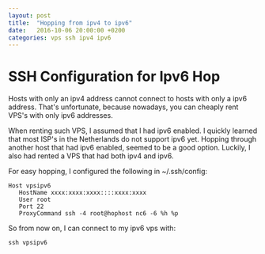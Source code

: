```yaml
---
layout: post
title:  "Hopping from ipv4 to ipv6"
date:   2016-10-06 20:00:00 +0200
categories: vps ssh ipv4 ipv6
---
```

# SSH Configuration for Ipv6 Hop

Hosts with only an ipv4 address cannot connect to hosts with only a ipv6 address. That's unfortunate, because nowadays, you can cheaply rent VPS's with only ipv6 addresses.

When renting such VPS, I assumed that I had ipv6 enabled. I quickly learned that most ISP's in the Netherlands do not support ipv6 yet. Hopping through another host that had ipv6 enabled, seemed to be a good option. Luckily, I also had rented a VPS that had both ipv4 and ipv6.


For easy hopping, I configured the following in ~/.ssh/config:  


```
Host vpsipv6
   HostName xxxx:xxxx:xxxx::::xxxx:xxxx
   User root
   Port 22
   ProxyCommand ssh -4 root@hophost nc6 -6 %h %p
```



So from now on, I can connect to my ipv6 vps with:
```
ssh vpsipv6
```
